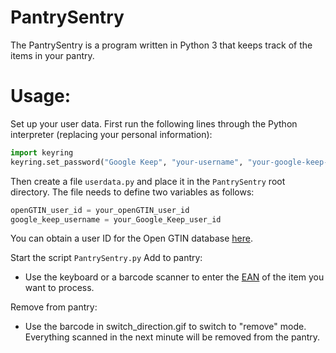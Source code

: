 # PantrySentry
The PantrySentry is a program written in Python 3 that keeps track of the items in your pantry.

# Usage:
Set up your user data.
First run the following lines through the Python interpreter (replacing your personal information):
```python
import keyring
keyring.set_password("Google Keep", "your-username", "your-google-keep-password")
```
Then create a file ``userdata.py`` and place it in the ``PantrySentry`` root directory. The file needs to define two variables as follows:
```python
openGTIN_user_id = your_openGTIN_user_id
google_keep_username = your_Google_Keep_user_id
```
You can obtain a user ID for the Open GTIN database [here](https://opengtindb.org/).


Start the script ``PantrySentry.py``
Add to pantry:
- Use the keyboard or a barcode scanner to enter the [EAN](https://en.wikipedia.org/wiki/International_Article_Number) of the item you want to process.

Remove from pantry:
- Use the barcode in switch_direction.gif to switch to "remove" mode. Everything scanned in the next minute will be removed from the pantry.
